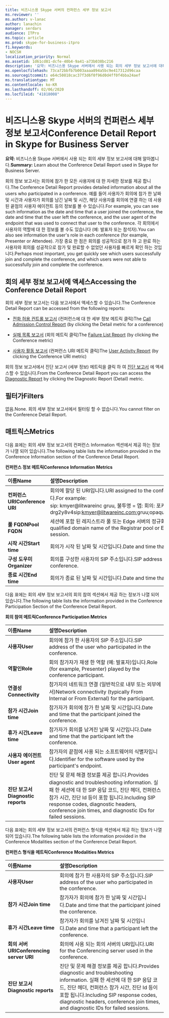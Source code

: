 ```yaml
---
title: 비즈니스용 Skype 서버의 컨퍼런스 세부 정보 보고서
ms.reviewer: ''
ms.author: v-lanac
author: lanachin
manager: serdars
audience: ITPro
ms.topic: article
ms.prod: skype-for-business-itpro
f1.keywords:
- NOCSH
localization_priority: Normal
ms.assetid: 1d61cd81-dcfe-40b4-9a41-a73b038bc216
description: '요약: 비즈니스용 Skype 서버에서 사용 되는 회의 세부 정보 보고서에 대해 알아보세요.'
ms.openlocfilehash: 73ca72bbfb7b003aaaa894a5bc9e417312d96caa
ms.sourcegitcommit: e64c50818cac37f3d6f0f96d0d4ff0f4bba24aef
ms.translationtype: MT
ms.contentlocale: ko-KR
ms.lasthandoff: 02/06/2020
ms.locfileid: "41818008"
---
```

# <a name="conference-detail-report-in-skype-for-business-server"></a><span data-ttu-id="2e502-103">비즈니스용 Skype 서버의 컨퍼런스 세부 정보 보고서</span><span class="sxs-lookup"><span data-stu-id="2e502-103">Conference Detail Report in Skype for Business Server</span></span>

<span data-ttu-id="2e502-104">**요약:** 비즈니스용 Skype 서버에서 사용 되는 회의 세부 정보 보고서에 대해 알아봅니다.</span><span class="sxs-lookup"><span data-stu-id="2e502-104">**Summary:** Learn about the Conference Detail Report used in Skype for Business Server.</span></span>

<span data-ttu-id="2e502-105">회의 정보 보고서는 회의에 참가 한 모든 사용자에 대 한 자세한 정보를 제공 합니다.</span><span class="sxs-lookup"><span data-stu-id="2e502-105">The Conference Detail Report provides detailed information about all the users who participated in a conference.</span></span> <span data-ttu-id="2e502-106">예를 들어 사용자가 회의에 참가 한 날짜 및 시간과 사용자가 회의를 남긴 날짜 및 시간, 해당 사용자를 회의에 연결 하는 데 사용 된 끝점의 사용자 에이전트 등의 정보를 볼 수 있습니다.</span><span class="sxs-lookup"><span data-stu-id="2e502-106">For example, you can see such information as the date and time that a user joined the conference, the date and time that the user left the conference, and the user agent of the endpoint that was used to connect that user to the conference.</span></span> <span data-ttu-id="2e502-107">각 회의에서 사용자의 역할에 대 한 정보를 볼 수도 있습니다 (예: 발표자 또는 참석자).</span><span class="sxs-lookup"><span data-stu-id="2e502-107">You can also see information the user's role in each conference (for example, Presenter or Attendee).</span></span> <span data-ttu-id="2e502-108">가장 중요 한 점은 회의를 성공적으로 참가 하 고 완료 하는 사용자와 회의를 성공적으로 참가 및 완료할 수 없었던 사용자를 빠르게 확인 하는 것입니다.</span><span class="sxs-lookup"><span data-stu-id="2e502-108">Perhaps most important, you get quickly see which users successfully join and complete the conference, and which users were not able to successfully join and complete the conference.</span></span>

## <a name="accessing-the-conference-detail-report"></a><span data-ttu-id="2e502-109">회의 세부 정보 보고서에 액세스</span><span class="sxs-lookup"><span data-stu-id="2e502-109">Accessing the Conference Detail Report</span></span>

<span data-ttu-id="2e502-110">회의 세부 정보 보고서는 다음 보고서에서 액세스할 수 있습니다.</span><span class="sxs-lookup"><span data-stu-id="2e502-110">The Conference Detail Report can be accessed from the following reports:</span></span>

- <span data-ttu-id="2e502-111">[전화 허용 컨트롤 보고서](call-admission-control-report.md) (컨퍼런스에 대 한 세부 정보 메트릭 클릭)</span><span class="sxs-lookup"><span data-stu-id="2e502-111">The [Call Admission Control Report](call-admission-control-report.md) (by clicking the Detail metric for a conference)</span></span>

- <span data-ttu-id="2e502-112">[실패 목록 보고서](failure-list-report.md) (회의 메트릭 클릭)</span><span class="sxs-lookup"><span data-stu-id="2e502-112">The [Failure List Report](failure-list-report.md) (by clicking the Conference metric)</span></span>

- <span data-ttu-id="2e502-113">[사용자 활동 보고서](call-diagnostic-reports-per-user.md) (컨퍼런스 URI 메트릭 클릭)</span><span class="sxs-lookup"><span data-stu-id="2e502-113">The [User Activity Report](call-diagnostic-reports-per-user.md) (by clicking the Conference URI metric)</span></span>

<span data-ttu-id="2e502-114">회의 정보 보고서에서 진단 보고서 (세부 정보) 메트릭을 클릭 하 여 [진단 보고서](diagnostic-report.md) 에 액세스할 수 있습니다.</span><span class="sxs-lookup"><span data-stu-id="2e502-114">From the Conference Detail Report you can access the [Diagnostic Report](diagnostic-report.md) by clicking the Diagnostic Report (Detail) metric.</span></span>

## <a name="filters"></a><span data-ttu-id="2e502-115">필터가</span><span class="sxs-lookup"><span data-stu-id="2e502-115">Filters</span></span>

<span data-ttu-id="2e502-116">없음.</span><span class="sxs-lookup"><span data-stu-id="2e502-116">None.</span></span> <span data-ttu-id="2e502-117">회의 세부 정보 보고서에서 필터링 할 수 없습니다.</span><span class="sxs-lookup"><span data-stu-id="2e502-117">You cannot filter on the Conference Detail Report.</span></span>

## <a name="metrics"></a><span data-ttu-id="2e502-118">매트릭스</span><span class="sxs-lookup"><span data-stu-id="2e502-118">Metrics</span></span>

<span data-ttu-id="2e502-119">다음 표에는 회의 세부 정보 보고서의 컨퍼런스 Information 섹션에서 제공 하는 정보가 나열 되어 있습니다.</span><span class="sxs-lookup"><span data-stu-id="2e502-119">The following table lists the information provided in the Conference Information section of the Conference Detail Report.</span></span>

<span data-ttu-id="2e502-120">**컨퍼런스 정보 메트릭**</span><span class="sxs-lookup"><span data-stu-id="2e502-120">**Conference Information Metrics**</span></span>


| <span data-ttu-id="2e502-121">**이름**</span><span class="sxs-lookup"><span data-stu-id="2e502-121">**Name**</span></span>                 | <span data-ttu-id="2e502-122">**설명**</span><span class="sxs-lookup"><span data-stu-id="2e502-122">**Description**</span></span>                                                                                                            |
|:-------------------------|:---------------------------------------------------------------------------------------------------------------------------|
| <span data-ttu-id="2e502-123">**컨퍼런스 URI**</span><span class="sxs-lookup"><span data-stu-id="2e502-123">**Conference URI**</span></span> <br/> | <span data-ttu-id="2e502-124">회의에 할당 된 URI입니다.</span><span class="sxs-lookup"><span data-stu-id="2e502-124">URI assigned to the conference.</span></span> <span data-ttu-id="2e502-125">예를 들면 다음과 같습니다.</span><span class="sxs-lookup"><span data-stu-id="2e502-125">For example:</span></span>  <br/> <span data-ttu-id="2e502-126">sip: kmyer@litwareinc gruu, 불투명 = 앱: 회의: 포커스: id: drg2y8v4</span><span class="sxs-lookup"><span data-stu-id="2e502-126">sip:kmyer@litwareinc.com;gruu;opaque=app:conf:focus:id:drg2y8v4</span></span>  <br/> |
| <span data-ttu-id="2e502-127">**풀 FQDN**</span><span class="sxs-lookup"><span data-stu-id="2e502-127">**Pool FQDN**</span></span> <br/>      | <span data-ttu-id="2e502-128">세션에 포함 된 레지스트라 풀 또는 Edge 서버의 정규화 된 도메인 이름입니다.</span><span class="sxs-lookup"><span data-stu-id="2e502-128">Fully-qualified domain name of the Registrar pool or Edge Server involved in a session.</span></span>  <br/>                             |
| <span data-ttu-id="2e502-129">**시작 시간**</span><span class="sxs-lookup"><span data-stu-id="2e502-129">**Start time**</span></span> <br/>     | <span data-ttu-id="2e502-130">회의가 시작 된 날짜 및 시간입니다.</span><span class="sxs-lookup"><span data-stu-id="2e502-130">Date and time that the conference started.</span></span>  <br/>                                                                          |
| <span data-ttu-id="2e502-131">**구성 도우미**</span><span class="sxs-lookup"><span data-stu-id="2e502-131">**Organizer**</span></span> <br/>      | <span data-ttu-id="2e502-132">회의를 구성한 사용자의 SIP 주소입니다.</span><span class="sxs-lookup"><span data-stu-id="2e502-132">SIP address of the user who organized the conference.</span></span>  <br/>                                                               |
| <span data-ttu-id="2e502-133">**종료 시간**</span><span class="sxs-lookup"><span data-stu-id="2e502-133">**End time**</span></span> <br/>       | <span data-ttu-id="2e502-134">회의가 종료 된 날짜 및 시간입니다.</span><span class="sxs-lookup"><span data-stu-id="2e502-134">Date and time that the conference ended.</span></span>  <br/>                                                                            |

<span data-ttu-id="2e502-135">다음 표에는 회의 세부 정보 보고서의 회의 참여 섹션에서 제공 하는 정보가 나열 되어 있습니다.</span><span class="sxs-lookup"><span data-stu-id="2e502-135">The following table lists the information provided in the Conference Participation Section of the Conference Detail Report.</span></span>

<span data-ttu-id="2e502-136">**회의 참여 메트릭**</span><span class="sxs-lookup"><span data-stu-id="2e502-136">**Conference Participation Metrics**</span></span>

|<span data-ttu-id="2e502-137">**이름**</span><span class="sxs-lookup"><span data-stu-id="2e502-137">**Name**</span></span>|<span data-ttu-id="2e502-138">**설명**</span><span class="sxs-lookup"><span data-stu-id="2e502-138">**Description**</span></span>|
|:-----|:-----|
|<span data-ttu-id="2e502-139">**사용자**</span><span class="sxs-lookup"><span data-stu-id="2e502-139">**User**</span></span> <br/> |<span data-ttu-id="2e502-140">회의에 참가 한 사용자의 SIP 주소입니다.</span><span class="sxs-lookup"><span data-stu-id="2e502-140">SIP address of the user who participated in the conference.</span></span>  <br/> |
|<span data-ttu-id="2e502-141">**역할인**</span><span class="sxs-lookup"><span data-stu-id="2e502-141">**Role**</span></span> <br/> |<span data-ttu-id="2e502-142">회의 참가자가 재생 한 역할 (예: 발표자)입니다.</span><span class="sxs-lookup"><span data-stu-id="2e502-142">Role (for example, Presenter) played by the conference participant.</span></span>  <br/> |
|<span data-ttu-id="2e502-143">**연결성**</span><span class="sxs-lookup"><span data-stu-id="2e502-143">**Connectivity**</span></span> <br/> |<span data-ttu-id="2e502-144">참가자의 네트워크 연결 (일반적으로 내부 또는 외부에서)</span><span class="sxs-lookup"><span data-stu-id="2e502-144">Network connectivity (typically From Internal or From External) for the participant.</span></span>  <br/> |
|<span data-ttu-id="2e502-145">**참가 시간**</span><span class="sxs-lookup"><span data-stu-id="2e502-145">**Join time**</span></span> <br/> |<span data-ttu-id="2e502-146">참가자가 회의에 참가 한 날짜 및 시간입니다.</span><span class="sxs-lookup"><span data-stu-id="2e502-146">Date and time that the participant joined the conference.</span></span>  <br/> |
|<span data-ttu-id="2e502-147">**휴가 시간**</span><span class="sxs-lookup"><span data-stu-id="2e502-147">**Leave time**</span></span> <br/> |<span data-ttu-id="2e502-148">참가자가 회의를 남겨진 날짜 및 시간입니다.</span><span class="sxs-lookup"><span data-stu-id="2e502-148">Date and time that the participant left the conference.</span></span>  <br/> |
|<span data-ttu-id="2e502-149">**사용자 에이전트**</span><span class="sxs-lookup"><span data-stu-id="2e502-149">**User agent**</span></span> <br/> |<span data-ttu-id="2e502-150">참가자의 끝점에 사용 되는 소프트웨어의 식별자입니다.</span><span class="sxs-lookup"><span data-stu-id="2e502-150">Identifier for the software used by the participant's endpoint.</span></span>  <br/> |
|<span data-ttu-id="2e502-151">**진단 보고서**</span><span class="sxs-lookup"><span data-stu-id="2e502-151">**Diagnostic reports**</span></span> <br/> |<span data-ttu-id="2e502-152">진단 및 문제 해결 정보를 제공 합니다.</span><span class="sxs-lookup"><span data-stu-id="2e502-152">Provides diagnostic and troubleshooting information.</span></span> <span data-ttu-id="2e502-153">실패 한 세션에 대 한 SIP 응답 코드, 진단 헤더, 컨퍼런스 참가 시간, 진단 Id 등이 포함 됩니다.</span><span class="sxs-lookup"><span data-stu-id="2e502-153">Including SIP response codes, diagnostic headers, conference join times, and diagnostic IDs for failed sessions.</span></span>  <br/> |

<span data-ttu-id="2e502-154">다음 표에는 회의 세부 정보 보고서의 컨퍼런스 형식을 섹션에서 제공 하는 정보가 나열 되어 있습니다.</span><span class="sxs-lookup"><span data-stu-id="2e502-154">The following table lists the information provided in the Conference Modalities section of the Conference Detail Report.</span></span>

<span data-ttu-id="2e502-155">**컨퍼런스 형식을 메트릭**</span><span class="sxs-lookup"><span data-stu-id="2e502-155">**Conference Modalities Metrics**</span></span>

|<span data-ttu-id="2e502-156">**이름**</span><span class="sxs-lookup"><span data-stu-id="2e502-156">**Name**</span></span>|<span data-ttu-id="2e502-157">**설명**</span><span class="sxs-lookup"><span data-stu-id="2e502-157">**Description**</span></span>|
|:-----|:-----|
|<span data-ttu-id="2e502-158">**사용자**</span><span class="sxs-lookup"><span data-stu-id="2e502-158">**User**</span></span> <br/> |<span data-ttu-id="2e502-159">회의에 참가 한 사용자의 SIP 주소입니다.</span><span class="sxs-lookup"><span data-stu-id="2e502-159">SIP address of the user who participated in the conference.</span></span>  <br/> |
|<span data-ttu-id="2e502-160">**참가 시간**</span><span class="sxs-lookup"><span data-stu-id="2e502-160">**Join time**</span></span> <br/> |<span data-ttu-id="2e502-161">참가자가 회의에 참가 한 날짜 및 시간입니다.</span><span class="sxs-lookup"><span data-stu-id="2e502-161">Date and time that the participant joined the conference.</span></span>  <br/> |
|<span data-ttu-id="2e502-162">**휴가 시간**</span><span class="sxs-lookup"><span data-stu-id="2e502-162">**Leave time**</span></span> <br/> |<span data-ttu-id="2e502-163">참가자가 회의를 남겨진 날짜 및 시간입니다.</span><span class="sxs-lookup"><span data-stu-id="2e502-163">Date and time that a participant left the conference.</span></span>  <br/> |
|<span data-ttu-id="2e502-164">**회의 서버 URI**</span><span class="sxs-lookup"><span data-stu-id="2e502-164">**Conferencing server URI**</span></span> <br/> |<span data-ttu-id="2e502-165">회의에 사용 되는 회의 서버의 URI입니다.</span><span class="sxs-lookup"><span data-stu-id="2e502-165">URI for the Conferencing server used in the conference.</span></span>  <br/> |
|<span data-ttu-id="2e502-166">**진단 보고서**</span><span class="sxs-lookup"><span data-stu-id="2e502-166">**Diagnostic reports**</span></span> <br/> |<span data-ttu-id="2e502-167">진단 및 문제 해결 정보를 제공 합니다.</span><span class="sxs-lookup"><span data-stu-id="2e502-167">Provides diagnostic and troubleshooting information.</span></span> <span data-ttu-id="2e502-168">실패 한 세션에 대 한 SIP 응답 코드, 진단 헤더, 컨퍼런스 참가 시간, 진단 Id 등이 포함 됩니다.</span><span class="sxs-lookup"><span data-stu-id="2e502-168">Including SIP response codes, diagnostic headers, conference join times, and diagnostic IDs for failed sessions.</span></span>  <br/> |


